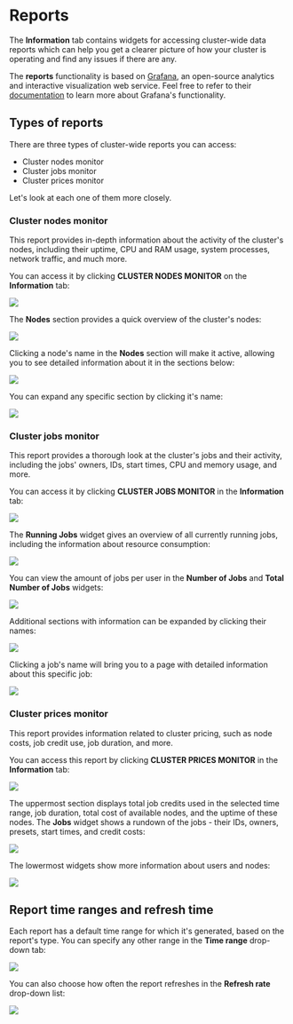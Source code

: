 # Reports

The **Information** tab contains widgets for accessing cluster-wide data reports which can help you get a clearer picture of how your cluster is operating and find any issues if there are any.

The **reports** functionality is based on [Grafana](https://grafana.com), an open-source analytics and interactive visualization web service. Feel free to refer to their [documentation](https://grafana.com/docs/grafana/latest/?utm_source=grafana_footer) to learn more about Grafana's functionality.

## Types of reports

There are three types of cluster-wide reports you can access:

* Cluster nodes monitor
* Cluster jobs monitor
* Cluster prices monitor

Let's look at each one of them more closely.

### Cluster nodes monitor

This report provides in-depth information about the activity of the cluster's nodes, including their uptime, CPU and RAM usage, system processes, network traffic, and much more.

You can access it by clicking **CLUSTER NODES MONITOR** on the **Information** tab:

![](../.gitbook/assets/image%20%28147%29.png)

The **Nodes** section provides a quick overview of the cluster's nodes: 

![](../.gitbook/assets/image%20%28160%29.png)

Clicking a node's name in the **Nodes** section will make it active, allowing you to see detailed information about it in the sections below:

![](../.gitbook/assets/image%20%28163%29.png)

You can expand any specific section by clicking it's name:

![](../.gitbook/assets/image%20%28170%29.png)

### Cluster jobs monitor

This report provides a thorough look at the cluster's jobs and their activity, including the jobs' owners, IDs, start times, CPU and memory usage, and more. 

You can access it by clicking **CLUSTER JOBS MONITOR** in the **Information** tab:

![](../.gitbook/assets/image%20%28152%29.png)

The **Running Jobs** widget gives an overview of all currently running jobs, including the information about resource consumption:

![](../.gitbook/assets/image%20%28164%29.png)

You can view the amount of jobs per user in the **Number of Jobs** and **Total Number of Jobs** widgets:

![](../.gitbook/assets/image%20%28155%29.png)

Additional sections with information can be expanded by clicking their names:

![](../.gitbook/assets/image%20%28145%29.png)

Clicking a job's name will bring you to a page with detailed information about this specific job:

![](../.gitbook/assets/image%20%28146%29.png)

### Cluster prices monitor

This report provides information related to cluster pricing, such as node costs, job credit use, job duration, and more.

You can access this report by clicking **CLUSTER PRICES MONITOR** in the **Information** tab:

![](../.gitbook/assets/image%20%28158%29.png)

The uppermost section displays total job credits used in the selected time range, job duration, total cost of available nodes, and the uptime of these nodes. The **Jobs** widget shows a rundown of the jobs - their IDs, owners, presets, start times, and credit costs:

![](../.gitbook/assets/image%20%28151%29.png)

The lowermost widgets show more information about users and nodes:

![](../.gitbook/assets/image%20%28161%29.png)

## Report time ranges and refresh time

Each report has a default time range for which it's generated, based on the report's type. You can specify any other range in the **Time range** drop-down tab:

![](../.gitbook/assets/image%20%28153%29.png)

You can also choose how often the report refreshes in the **Refresh rate** drop-down list:

![](../.gitbook/assets/image%20%28156%29.png)

